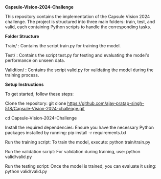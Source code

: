 **Capsule-Vision-2024-Challenge**

This repository contains the implementation of the Capsule Vision 2024 challenge. The project is structured into three main folders: train, test, and valid, each containing Python scripts to handle the corresponding tasks.

**Folder Structure**

Train/ :
Contains the script train.py for training the model.

Test/ :
Contains the script test.py for testing and evaluating the model's performance on unseen data.

Validtion/ :
Contains the script valid.py for validating the model during the training process.

**Setup Instructions**

To get started, follow these steps:

Clone the repository:
git clone https://github.com/ajay-pratap-singh-518/Capsule-Vision-2024-challenge.git

cd Capsule-Vision-2024-Challenge

Install the required dependencies: Ensure you have the necessary Python packages installed by running:
pip install -r requirements.txt

Run the training script: To train the model, execute:
python train/train.py

Run the validation script: For validation during training, use:
python valid/valid.py

Run the testing script: Once the model is trained, you can evaluate it using:
python valid/valid.py

